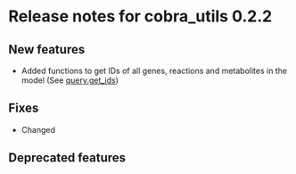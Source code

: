 # Release notes for cobra_utils 0.2.2

## New features
* Added functions to get IDs of all genes, reactions and metabolites in the model (See [query.get_ids](../cobra_utils/query/get_ids.py))

## Fixes
* Changed

## Deprecated features



